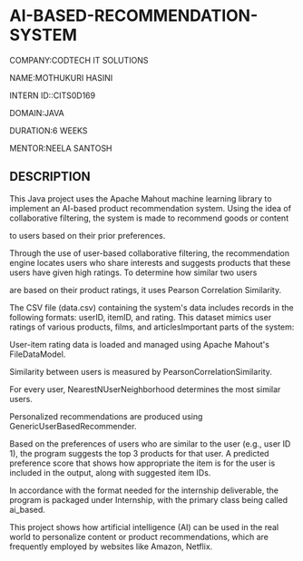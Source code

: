 # AI-BASED-RECOMMENDATION-SYSTEM

COMPANY:CODTECH IT SOLUTIONS

NAME:MOTHUKURI HASINI

INTERN ID::CITS0D169

DOMAIN:JAVA

DURATION:6 WEEKS

MENTOR:NEELA SANTOSH

## DESCRIPTION ##

This Java project uses the Apache Mahout machine learning library to implement an AI-based product recommendation system. Using the idea of collaborative filtering, the system is made to recommend goods or content 

to users based on their prior preferences.

Through the use of user-based collaborative filtering, the recommendation engine locates users who share interests and suggests products that these users have given high ratings. To determine how similar two users

are based on their product ratings, it uses Pearson Correlation Similarity.

The CSV file (data.csv) containing the system's data includes records in the following formats: userID, itemID, and rating. This dataset mimics user ratings of various products, films, and articlesImportant parts of the system:

User-item rating data is loaded and managed using Apache Mahout's FileDataModel.

Similarity between users is measured by PearsonCorrelationSimilarity.

For every user, NearestNUserNeighborhood determines the most similar users.

Personalized recommendations are produced using GenericUserBasedRecommender.

Based on the preferences of users who are similar to the user (e.g., user ID 1), the program suggests the top 3 products for that user. A predicted preference score that shows how appropriate the item is for the user is included in the output, along with suggested item IDs.

In accordance with the format needed for the internship deliverable, the program is packaged under Internship, with the primary class being called ai_based.

This project shows how artificial intelligence (AI) can be used in the real world to personalize content or product recommendations, which are frequently employed by websites like Amazon, Netflix.

